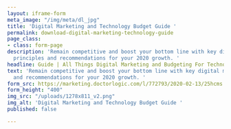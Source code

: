 ```yaml
---
layout: iframe-form
meta_image: "/img/meta/dl_jpg"
title: 'Digital Marketing and Technology Budget Guide '
permalink: download-digital-marketing-technology-guide
page_class:
- class: form-page
description: 'Remain competitive and boost your bottom line with key digital marketing
  principles and recommendations for your 2020 growth. '
headline: Guide | All Things Digital Marketing and Budgeting For Technology
text: 'Remain competitive and boost your bottom line with key digital marketing principles
  and recommendations for your 2020 growth. '
form_src: https://marketing.doctorlogic.com/l/772793/2020-02-13/25hcms
form_height: "400"
img_src: "/uploads/1278x811_v2.png"
img_alt: 'Digital Marketing and Technology Budget Guide '
published: false

---
```

